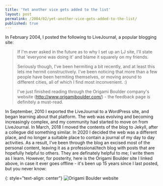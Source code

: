 ```yaml
---
title: 'Yet another vice gets added to the list'
layout: post
permalink: /2004/02/yet-another-vice-gets-added-to-the-list/
published: true
---
```

In February 2004, I posted the following to LiveJournal, a popular blogging site:

<blockquote>
If I'm ever asked in the future as to why I set up an LJ site, I'll state that 'everyone was doing it' and blame it squarely on my friends.

Seriously though, I've been hermiting a bit recently, and at least this lets me hermit constructively. I've been noticing that more than a few people have been hermiting themselves, or moving around to different cities, all of which I find most inconvenient. :)

I've just finished reading through the Origami Boulder company's website (<a title="Origami Boulder" href="http://www.origamiboulder.com/" target="_blank" rel="noopener">http://www.origamiboulder.com/</a>) - the feedback page is definitely a must-read.
</blockquote>

In September, 2010 I exported the LiveJournal to a WordPress site, and began learning about that platform. The web was evolving and becoming increasingly complex, and my community had started to move on from LiveJournal. In March, 2018 I moved the contents of the blog to Jekyll, after a collegue did something similar. In 2020 I decided the web was a different place, and no longer a suitable place to contain a journal of my day to day activities. As a result, I've been through the blog an excised most of the personal content, leaving it as a professional/tech blog with posts that are hopefully helpful to others. They are definately helpful to me; I write them as I learn. However, for posterity, here is the Origami Boulder site I linked above, in case it ever goes offline - it's been up 15 years since I last posted, but you never know:

{: style="text-align: center"}
![Origami Boulder website]({{site.baseurl}}/assets/img/2004/2004-02-08-origami-boulder.jpg)

